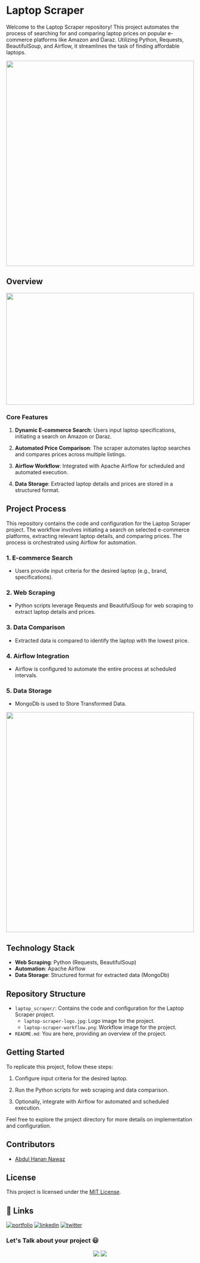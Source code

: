 # Laptop Scraper

Welcome to the Laptop Scraper repository! This project automates the process of searching for and comparing laptop prices on popular e-commerce platforms like Amazon and Daraz. Utilizing Python, Requests, BeautifulSoup, and Airflow, it streamlines the task of finding affordable laptops.

<img src="https://raw.githubusercontent.com/Hanan-Nawaz/LaptopScraper/main/process-imgs/laptop-scraper-logo.gif" width="100%" height="550px" />

## Overview

<img src="/LaptopScraper/process-imgs/laptop-scraper-process.jpg" width="100%" height="300px" />

### Core Features

1. **Dynamic E-commerce Search**: Users input laptop specifications, initiating a search on Amazon or Daraz.

2. **Automated Price Comparison**: The scraper automates laptop searches and compares prices across multiple listings.

3. **Airflow Workflow**: Integrated with Apache Airflow for scheduled and automated execution.

4. **Data Storage**: Extracted laptop details and prices are stored in a structured format.

## Project Process

This repository contains the code and configuration for the Laptop Scraper project. The workflow involves initiating a search on selected e-commerce platforms, extracting relevant laptop details, and comparing prices. The process is orchestrated using Airflow for automation.

### 1. E-commerce Search

- Users provide input criteria for the desired laptop (e.g., brand, specifications).

### 2. Web Scraping

- Python scripts leverage Requests and BeautifulSoup for web scraping to extract laptop details and prices.

### 3. Data Comparison

- Extracted data is compared to identify the laptop with the lowest price.

### 4. Airflow Integration

- Airflow is configured to automate the entire process at scheduled intervals.

### 5. Data Storage

- MongoDb is used to Store Transformed Data.

<img src="/LaptopScraper/process-imgs/laptop-scraper-ERD.png" width="100%" height="590px" />

## Technology Stack

- **Web Scraping**: Python (Requests, BeautifulSoup)
- **Automation**: Apache Airflow
- **Data Storage**: Structured format for extracted data (MongoDb)

## Repository Structure

- `laptop_scraper/`: Contains the code and configuration for the Laptop Scraper project.
  - `laptop-scraper-logo.jpg`: Logo image for the project.
  - `laptop-scraper-workflow.png`: Workflow image for the project.
- `README.md`: You are here, providing an overview of the project.

## Getting Started

To replicate this project, follow these steps:

1. Configure input criteria for the desired laptop.

2. Run the Python scripts for web scraping and data comparison.

3. Optionally, integrate with Airflow for automated and scheduled execution.

Feel free to explore the project directory for more details on implementation and configuration.

## Contributors

- [Abdul Hanan Nawaz](https://www.github.com/Hanan-Nawaz) 

## License

This project is licensed under the [MIT License](LICENSE).

## 🔗 Links
[![portfolio](https://img.shields.io/badge/my_portfolio-000?style=for-the-badge&logo=ko-fi&logoColor=white)](https://hanannawaz.com/)
[![linkedin](https://img.shields.io/badge/linkedin-0A66C2?style=for-the-badge&logo=linkedin&logoColor=white)](https://www.linkedin.com/in/abdulhanan0/)
[![twitter](https://img.shields.io/badge/twitter-1DA1F2?style=for-the-badge&logo=twitter&logoColor=white)](https://twitter.com/HananNawaz0/)

<h3 align="left">Let's Talk about your project 😃 </h3>
<p align="center">
<a href="https://www.upwork.com/freelancers/~yourupworkprofile"><img src="https://img.shields.io/badge/-Abdul%20Hanan%20Nawaz-6fda44?style=flat&logo=upwork&logoColor=white"/></a>
<a href="https://www.fiverr.com/yourfiverrprofile"><img src="https://img.shields.io/badge/-Abdul%20Hanan%20Nawaz-00b22d?style=flat&logo=Fiverr&logoColor=white"/></a>
